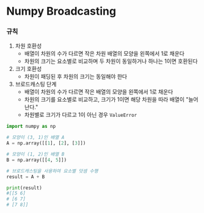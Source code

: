 # Numpy Broadcasting
### 규칙
1. 차원 호환성
    - 배열이 차원의 수가 다르면 작은 차원 배열의 모양을 왼쪽에서 1로 채운다
    - 차원의 크기는 요소별로 비교하며 두 차원이 동일하거나 하나는 1이면 호환된다
2. 크기 호환성
    - 차원이 패딩된 후 차원의 크기는 동일해야 한다
1. 브로드캐스팅 단계
    - 배열이 차원의 수가 다르면 작은 배열의 모양을 왼쪽에서 1로 채운다
    - 차원의 크기를 요소별로 비교하고, 크기가 1이면 해당 차원을 따라 배열이 "늘어난다."
    - 차원별로 크기가 다르고 1이 아닌 경우 `ValueError`
```python
import numpy as np

# 모양이 (3, 1)인 배열 A
A = np.array([[1], [2], [3]])

# 모양이 (1, 2)인 배열 B
B = np.array([[4, 5]])

# 브로드캐스팅을 사용하여 요소별 덧셈 수행
result = A + B

print(result)
#[[5 6]
# [6 7]
# [7 8]]

```